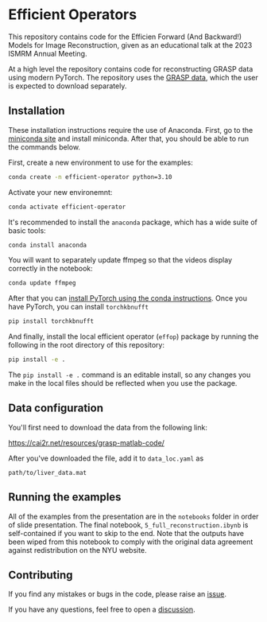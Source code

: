 # Efficient Operators

This repository contains code for the Efficien Forward (And Backward!) Models
for Image Reconstruction, given as an educational talk at the 2023 ISMRM Annual
Meeting.

At a high level the repository contains code for reconstructing GRASP data
using modern PyTorch. The repository uses the
[GRASP data](https://cai2r.net/resources/grasp-matlab-code/), which the user is
expected to download separately.

## Installation

These installation instructions require the use of Anaconda. First,
go to the [miniconda site](https://docs.conda.io/en/latest/miniconda.html) and
install miniconda. After that, you should be able to run the commands below.

First, create a new environment to use for the examples:
```bash
conda create -n efficient-operator python=3.10
```

Activate your new environemnt:
```bash
conda activate efficient-operator
```

It's recommended to install the `anaconda` package, which has a wide suite of
basic tools:
```bash
conda install anaconda
```

You will want to separately update ffmpeg so that the videos display
correctly in the notebook:
```bash
conda update ffmpeg
```

After that you can
[install PyTorch using the conda instructions](https://pytorch.org/get-started/locally/).
Once you have PyTorch, you can
install `torchkbnufft`
```bash
pip install torchkbnufft
```

And finally, install the local efficient operator (`effop`) package by running
the following in the root directory of this repository:
```bash
pip install -e .
```
The `pip install -e .` command is an editable install, so any changes you make
in the local files should be reflected when you use the package.

## Data configuration

You'll first need to download the data from the following link:

https://cai2r.net/resources/grasp-matlab-code/

After you've downloaded the file, add it to `data_loc.yaml` as
```
path/to/liver_data.mat
```

## Running the examples

All of the examples from the presentation are in the `notebooks` folder in
order of slide presentation. The final notebook, `5_full_reconstruction.ibynb`
is self-contained if you want to skip to the end. Note that the outputs have
been wiped from this notebook to comply with the original data agreement
against redistribution on the NYU website.

## Contributing

If you find any mistakes or bugs in the code, please raise an [issue](https://github.com/mmuckley/2023_ISMRM_Efficient_Operator_Educational/issues).

If you have any questions, feel free to open a [discussion](https://github.com/mmuckley/2023_ISMRM_Efficient_Operator_Educational/discussions).
